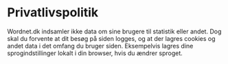 # Privatlivspolitik

Wordnet.dk indsamler ikke data om sine brugere til statistik eller andet. Dog skal du forvente at dit besøg på siden logges, og at der lagres cookies og andet data i det omfang du bruger siden. Eksempelvis lagres dine sprogindstillinger lokalt i din browser, hvis du ændrer sproget.
